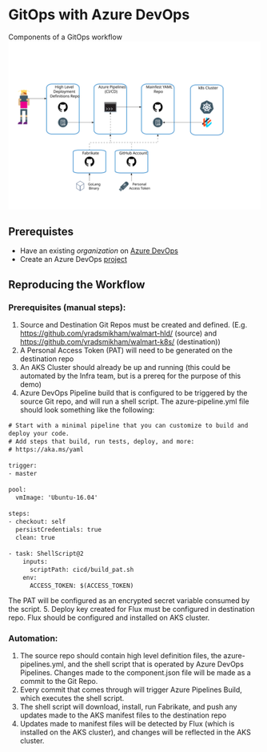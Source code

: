 # GitOps with Azure DevOps

Components of a GitOps workflow
<img src="PAT.svg?sanitize=true">

## Prerequistes 

* Have an existing _organization_ on [Azure DevOps](https://azure.microsoft.com/en-us/services/devops/)
* Create an Azure DevOps [project](https://docs.microsoft.com/en-us/azure/devops/organizations/projects/create-project?toc=%2Fazure%2Fdevops%2Fuser-guide%2Ftoc.json&%3Bbc=%2Fazure%2Fdevops%2Fuser-guide%2Fbreadcrumb%2Ftoc.json&view=azdevops&tabs=new-nav)

## Reproducing the Workflow

### Prerequisites (manual steps):
1. Source and Destination Git Repos must be created and defined.
(E.g. https://github.com/yradsmikham/walmart-hld/ (source) and https://github.com/yradsmikham/walmart-k8s/ (destination))
2. A Personal Access Token (PAT) will need to be generated on the destination repo
3. An AKS Cluster should already be up and running (this could be automated by the Infra team, but is a prereq for the purpose of this demo)
4. Azure DevOps Pipeline build that is configured to be triggered by the source Git repo, and will run a shell script. The azure-pipeline.yml file should look something like the following:


```# Starter pipeline
# Start with a minimal pipeline that you can customize to build and deploy your code.
# Add steps that build, run tests, deploy, and more:
# https://aka.ms/yaml
      
trigger:
- master
    
pool:
  vmImage: 'Ubuntu-16.04'
    
steps:
- checkout: self
  persistCredentials: true
  clean: true
    
- task: ShellScript@2
    inputs:
      scriptPath: cicd/build_pat.sh
    env:
      ACCESS_TOKEN: $(ACCESS_TOKEN)
```

The PAT will be configured as an encrypted secret variable consumed by the script.
5.  Deploy key created for Flux must be configured in destination repo. Flux should be configured and installed on AKS cluster.

### Automation:
1. The source repo should contain high level definition files, the azure-pipelines.yml, and the shell script that is operated by Azure DevOps Pipelines. Changes made to the component.json file will be made as a commit to the Git Repo.
2. Every commit that comes through will trigger Azure Pipelines Build, which executes the shell script.
3. The shell script will download, install, run Fabrikate, and push any updates made to the AKS manifest files to the destination repo
4. Updates made to manifest files will be detected by Flux (which is installed on the AKS cluster), and changes will be reflected in the AKS cluster.

